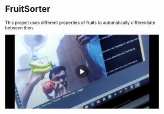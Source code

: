 # FruitSorter
This project uses different properties of fruits to automatically differentiate between then.
  
 
 
![Sample Image](/image.jpeg)
